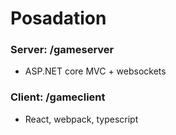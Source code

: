# Posadation

### Server: /gameserver
- ASP.NET core MVC + websockets

### Client: /gameclient
- React, webpack, typescript
